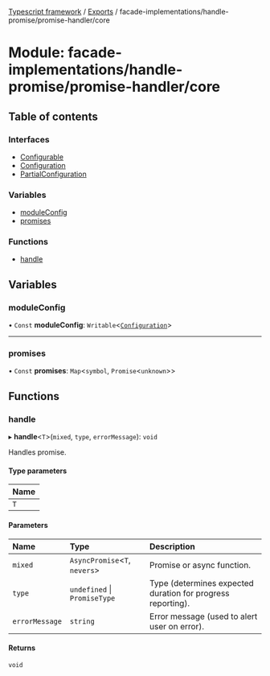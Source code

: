 [Typescript framework](../index.md) / [Exports](../modules.md) / facade-implementations/handle-promise/promise-handler/core

# Module: facade-implementations/handle-promise/promise-handler/core

## Table of contents

### Interfaces

- [Configurable](../interfaces/facade_implementations_handle_promise_promise_handler_core.Configurable.md)
- [Configuration](../interfaces/facade_implementations_handle_promise_promise_handler_core.Configuration.md)
- [PartialConfiguration](../interfaces/facade_implementations_handle_promise_promise_handler_core.PartialConfiguration.md)

### Variables

- [moduleConfig](facade_implementations_handle_promise_promise_handler_core.md#moduleconfig)
- [promises](facade_implementations_handle_promise_promise_handler_core.md#promises)

### Functions

- [handle](facade_implementations_handle_promise_promise_handler_core.md#handle)

## Variables

### moduleConfig

• `Const` **moduleConfig**: `Writable`<[`Configuration`](../interfaces/facade_implementations_handle_promise_promise_handler_core.Configuration.md)\>

___

### promises

• `Const` **promises**: `Map`<`symbol`, `Promise`<`unknown`\>\>

## Functions

### handle

▸ **handle**<`T`\>(`mixed`, `type`, `errorMessage`): `void`

Handles promise.

#### Type parameters

| Name |
| :------ |
| `T` |

#### Parameters

| Name | Type | Description |
| :------ | :------ | :------ |
| `mixed` | `AsyncPromise`<`T`, `nevers`\> | Promise or async function. |
| `type` | `undefined` \| `PromiseType` | Type (determines expected duration for progress reporting). |
| `errorMessage` | `string` | Error message (used to alert user on error). |

#### Returns

`void`
